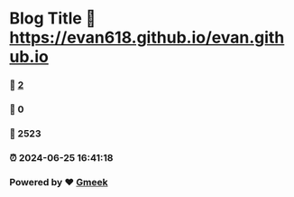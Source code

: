# Blog Title :link: https://evan618.github.io/evan.github.io 
### :page_facing_up: [2](https://evan618.github.io/evan.github.io/tag.html) 
### :speech_balloon: 0 
### :hibiscus: 2523 
### :alarm_clock: 2024-06-25 16:41:18 
### Powered by :heart: [Gmeek](https://github.com/Meekdai/Gmeek)
